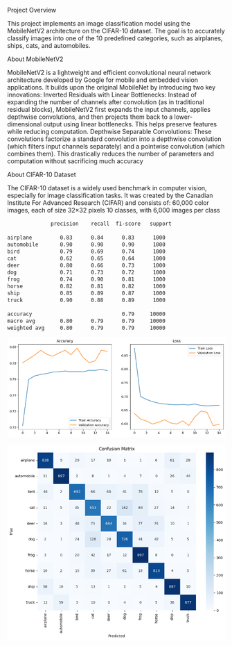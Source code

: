 Project Overview

This project implements an image classification model using the MobileNetV2 architecture on the CIFAR-10 dataset. The goal is to accurately classify images into one of the 10 predefined categories, such as airplanes, ships, cats, and automobiles.

About MobileNetV2

MobileNetV2 is a lightweight and efficient convolutional neural network architecture developed by Google for mobile and embedded vision applications. It builds upon the original MobileNet by introducing two key innovations: 
Inverted Residuals with Linear Bottlenecks: Instead of expanding the number of channels after convolution (as in traditional residual blocks), MobileNetV2 first expands the input channels, applies depthwise convolutions, and then projects them back to a lower-dimensional output using linear bottlenecks. This helps preserve features while reducing computation.
Depthwise Separable Convolutions: These convolutions factorize a standard convolution into a depthwise convolution (which filters input channels separately) and a pointwise convolution (which combines them). This drastically reduces the number of parameters and computation without sacrificing much accuracy

About CIFAR-10 Dataset

The CIFAR-10 dataset is a widely used benchmark in computer vision, especially for image classification tasks. It was created by the Canadian Institute For Advanced Research (CIFAR) and consists of:
60,000 color images, each of size 32×32 pixels
10 classes, with 6,000 images per class



```
              precision    recall  f1-score   support

airplane         0.83      0.84      0.83      1000
automobile       0.90      0.90      0.90      1000
bird             0.79      0.69      0.74      1000
cat              0.62      0.65      0.64      1000
deer             0.80      0.66      0.73      1000
dog              0.71      0.73      0.72      1000
frog             0.74      0.90      0.81      1000
horse            0.82      0.81      0.82      1000
ship             0.85      0.89      0.87      1000
truck            0.90      0.88      0.89      1000

accuracy                             0.79     10000
macro avg        0.80      0.79      0.79     10000
weighted avg     0.80      0.79      0.79     10000
```
![Accuracy and Loss](accuracy_and_loss.png)

![Confusion Matrix](confusion_matrix.png)



